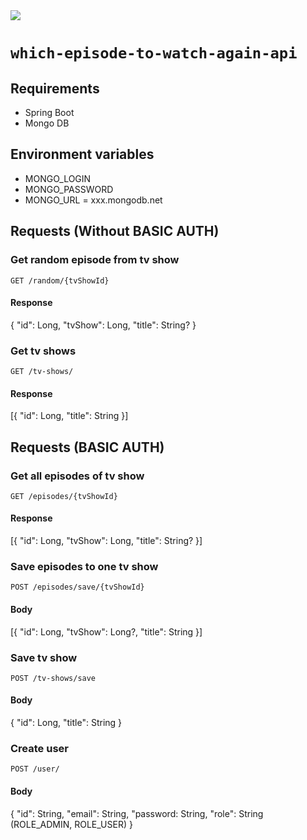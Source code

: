 <img src="https://github.com/diasandre/which-episode-to-watch-again/blob/master/src/img/logo.png?raw=true"/>

# `which-episode-to-watch-again-api`

## Requirements 

- Spring Boot
- Mongo DB

## Environment variables
- MONGO_LOGIN
- MONGO_PASSWORD
- MONGO_URL = xxx.mongodb.net

## Requests (Without BASIC AUTH)

### Get random episode from tv show

`GET /random/{tvShowId}`

#### Response

{
"id": Long,
"tvShow": Long,
"title": String?
}

### Get tv shows

`GET /tv-shows/`

#### Response

[{
"id": Long,
"title": String
}]

## Requests (BASIC AUTH)

### Get all episodes of tv show

`GET /episodes/{tvShowId}`

#### Response

[{
"id": Long,
"tvShow": Long,
"title": String?
}]

### Save episodes to one tv show

`POST /episodes/save/{tvShowId}`

#### Body

[{
"id": Long,
"tvShow": Long?,
"title": String
}]

### Save tv show

`POST /tv-shows/save`

#### Body

{
"id": Long,
"title": String
}

### Create user

`POST /user/`

#### Body

{
"id": String,
"email": String,
"password: String,
"role": String (ROLE_ADMIN, ROLE_USER)
}
